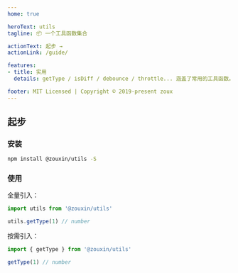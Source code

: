 ```yaml
---
home: true

heroText: utils
tagline: 📦 一个工具函数集合

actionText: 起步 →
actionLink: /guide/

features:
- title: 实用
  details: getType / isDiff / debounce / throttle... 涵盖了常用的工具函数。

footer: MIT Licensed | Copyright © 2019-present zoux
---
```


## 起步

### 安装

```bash
npm install @zouxin/utils -S
```

### 使用

全量引入：

```javascript
import utils from '@zouxin/utils'

utils.getType(1) // number
```

按需引入：

```javascript
import { getType } from '@zouxin/utils'

getType(1) // number
```

